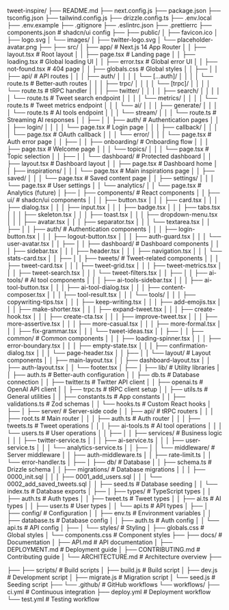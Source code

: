 tweet-inspire/
├── README.md
├── next.config.js
├── package.json
├── tsconfig.json
├── tailwind.config.js
├── drizzle.config.ts
├── .env.local
├── .env.example
├── .gitignore
├── .eslintrc.json
├── .prettierrc
├── components.json                  # shadcn/ui config
├── 
├── public/
│   ├── favicon.ico
│   ├── logo.svg
│   └── images/
│       ├── twitter-logo.svg
│       └── placeholder-avatar.png
├── 
├── src/
│   ├── app/                        # Next.js 14 App Router
│   │   ├── layout.tsx              # Root layout
│   │   ├── page.tsx                # Landing page
│   │   ├── loading.tsx             # Global loading UI
│   │   ├── error.tsx               # Global error UI
│   │   ├── not-found.tsx           # 404 page
│   │   ├── globals.css             # Global styles
│   │   ├── 
│   │   ├── api/                    # API routes
│   │   │   ├── auth/
│   │   │   │   └── [...auth]/
│   │   │   │       └── route.ts    # Better-auth routes
│   │   │   ├── trpc/
│   │   │   │   └── [trpc]/
│   │   │   │       └── route.ts    # tRPC handler
│   │   │   ├── twitter/
│   │   │   │   ├── search/
│   │   │   │   │   └── route.ts    # Tweet search endpoint
│   │   │   │   └── metrics/
│   │   │   │       └── route.ts    # Tweet metrics endpoint
│   │   │   └── ai/
│   │   │       ├── generate/
│   │   │       │   └── route.ts    # AI tools endpoint
│   │   │       └── stream/
│   │   │           └── route.ts    # Streaming AI responses
│   │   ├── 
│   │   ├── auth/                   # Authentication pages
│   │   │   ├── login/
│   │   │   │   └── page.tsx        # Login page
│   │   │   ├── callback/
│   │   │   │   └── page.tsx        # OAuth callback
│   │   │   └── error/
│   │   │       └── page.tsx        # Auth error page
│   │   ├── 
│   │   ├── onboarding/             # Onboarding flow
│   │   │   ├── page.tsx            # Welcome page
│   │   │   └── topics/
│   │   │       └── page.tsx        # Topic selection
│   │   ├── 
│   │   └── dashboard/              # Protected dashboard
│   │       ├── layout.tsx          # Dashboard layout
│   │       ├── page.tsx            # Dashboard home
│   │       ├── inspirations/
│   │       │   └── page.tsx        # Main inspirations page
│   │       ├── saved/
│   │       │   └── page.tsx        # Saved content page
│   │       ├── settings/
│   │       │   └── page.tsx        # User settings
│   │       └── analytics/
│   │           └── page.tsx        # Analytics (future)
│   ├── 
│   ├── components/                 # React components
│   │   ├── ui/                     # shadcn/ui components
│   │   │   ├── button.tsx
│   │   │   ├── card.tsx
│   │   │   ├── dialog.tsx
│   │   │   ├── input.tsx
│   │   │   ├── badge.tsx
│   │   │   ├── tabs.tsx
│   │   │   ├── skeleton.tsx
│   │   │   ├── toast.tsx
│   │   │   ├── dropdown-menu.tsx
│   │   │   ├── avatar.tsx
│   │   │   ├── separator.tsx
│   │   │   └── textarea.tsx
│   │   ├── 
│   │   ├── auth/                   # Authentication components
│   │   │   ├── login-button.tsx
│   │   │   ├── logout-button.tsx
│   │   │   ├── auth-guard.tsx
│   │   │   └── user-avatar.tsx
│   │   ├── 
│   │   ├── dashboard/              # Dashboard components
│   │   │   ├── sidebar.tsx
│   │   │   ├── header.tsx
│   │   │   ├── navigation.tsx
│   │   │   └── stats-card.tsx
│   │   ├── 
│   │   ├── tweets/                 # Tweet-related components
│   │   │   ├── tweet-card.tsx
│   │   │   ├── tweet-grid.tsx
│   │   │   ├── tweet-metrics.tsx
│   │   │   ├── tweet-search.tsx
│   │   │   └── tweet-filters.tsx
│   │   ├── 
│   │   ├── ai-tools/               # AI tool components
│   │   │   ├── ai-tools-sidebar.tsx
│   │   │   ├── ai-tool-button.tsx
│   │   │   ├── ai-tool-dialog.tsx
│   │   │   ├── content-composer.tsx
│   │   │   ├── tool-result.tsx
│   │   │   └── tools/
│   │   │       ├── copywriting-tips.tsx
│   │   │       ├── keep-writing.tsx
│   │   │       ├── add-emojis.tsx
│   │   │       ├── make-shorter.tsx
│   │   │       ├── expand-tweet.tsx
│   │   │       ├── create-hook.tsx
│   │   │       ├── create-cta.tsx
│   │   │       ├── improve-tweet.tsx
│   │   │       ├── more-assertive.tsx
│   │   │       ├── more-casual.tsx
│   │   │       ├── more-formal.tsx
│   │   │       ├── fix-grammar.tsx
│   │   │       └── tweet-ideas.tsx
│   │   ├── 
│   │   ├── common/                 # Common components
│   │   │   ├── loading-spinner.tsx
│   │   │   ├── error-boundary.tsx
│   │   │   ├── empty-state.tsx
│   │   │   ├── confirmation-dialog.tsx
│   │   │   └── page-header.tsx
│   │   ├── 
│   │   └── layout/                 # Layout components
│   │       ├── main-layout.tsx
│   │       ├── dashboard-layout.tsx
│   │       ├── auth-layout.tsx
│   │       └── footer.tsx
│   ├── 
│   ├── lib/                        # Utility libraries
│   │   ├── auth.ts                 # Better-auth configuration
│   │   ├── db.ts                   # Database connection
│   │   ├── twitter.ts              # Twitter API client
│   │   ├── openai.ts               # OpenAI API client
│   │   ├── trpc.ts                 # tRPC client setup
│   │   ├── utils.ts                # General utilities
│   │   ├── constants.ts            # App constants
│   │   ├── validations.ts          # Zod schemas
│   │   └── hooks.ts                # Custom React hooks
│   ├── 
│   ├── server/                     # Server-side code
│   │   ├── api/                    # tRPC routers
│   │   │   ├── root.ts             # Main router
│   │   │   ├── auth.ts             # Auth router
│   │   │   ├── tweets.ts           # Tweet operations
│   │   │   ├── ai-tools.ts         # AI tool operations
│   │   │   └── users.ts            # User operations
│   │   ├── 
│   │   ├── services/               # Business logic
│   │   │   ├── twitter-service.ts
│   │   │   ├── ai-service.ts
│   │   │   ├── user-service.ts
│   │   │   └── analytics-service.ts
│   │   ├── 
│   │   └── middleware/             # Server middleware
│   │       ├── auth-middleware.ts
│   │       ├── rate-limit.ts
│   │       └── error-handler.ts
│   ├── 
│   ├── db/                         # Database
│   │   ├── schema.ts               # Drizzle schema
│   │   ├── migrations/             # Database migrations
│   │   │   ├── 0000_init.sql
│   │   │   ├── 0001_add_users.sql
│   │   │   └── 0002_add_saved_tweets.sql
│   │   ├── seed.ts                 # Database seeding
│   │   └── index.ts                # Database exports
│   ├── 
│   ├── types/                      # TypeScript types
│   │   ├── auth.ts                 # Auth types
│   │   ├── tweet.ts                # Tweet types
│   │   ├── ai.ts                   # AI types
│   │   ├── user.ts                 # User types
│   │   └── api.ts                  # API types
│   ├── 
│   ├── config/                     # Configuration
│   │   ├── env.ts                  # Environment variables
│   │   ├── database.ts             # Database config
│   │   ├── auth.ts                 # Auth config
│   │   └── api.ts                  # API config
│   ├── 
│   └── styles/                     # Styling
│       ├── globals.css             # Global styles
│       └── components.css          # Component styles
├── 
├── docs/                          # Documentation
│   ├── API.md                     # API documentation
│   ├── DEPLOYMENT.md              # Deployment guide
│   ├── CONTRIBUTING.md            # Contributing guide
│   └── ARCHITECTURE.md            # Architecture overview
├── 

├── 
├── scripts/                       # Build scripts
│   ├── build.js                   # Build script
│   ├── dev.js                     # Development script
│   ├── migrate.js                 # Migration script
│   └── seed.js                    # Seeding script
├── 
└── .github/                       # GitHub workflows
    └── workflows/
        ├── ci.yml                 # Continuous integration
        ├── deploy.yml             # Deployment workflow
        └── test.yml               # Testing workflow